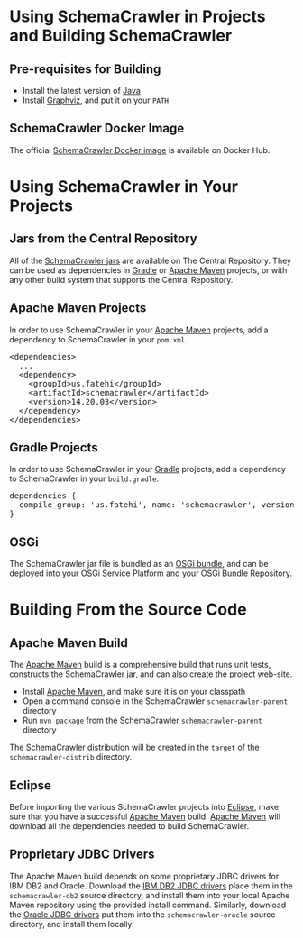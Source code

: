 # Using SchemaCrawler in Projects and Building SchemaCrawler

## Pre-requisites for Building

- Install the latest version of [Java](https://www.java.com/)
- Install [Graphviz], and put it on your `PATH`

## SchemaCrawler Docker Image
The official [SchemaCrawler Docker image] is available on Docker Hub.


# Using SchemaCrawler in Your Projects

## Jars from the Central Repository
All of the [SchemaCrawler jars] are available on The Central Repository. 
They can be used as dependencies in [Gradle] or [Apache Maven] projects, or with any other
build system that supports the Central Repository.

## Apache Maven Projects
In order to use SchemaCrawler in your [Apache Maven] projects, add a dependency to SchemaCrawler in your `pom.xml`.

<div class="source"><pre>
&lt;dependencies&gt;
  ...
  &lt;dependency&gt;
    &lt;groupId&gt;us.fatehi&lt;/groupId&gt;
    &lt;artifactId&gt;schemacrawler&lt;/artifactId&gt;
    &lt;version&gt;14.20.03&lt;/version&gt;
  &lt;/dependency&gt;
&lt;/dependencies&gt;
</pre></div>

## Gradle Projects
In order to use SchemaCrawler in your [Gradle] projects, add a dependency to SchemaCrawler in your `build.gradle`.

<div class="source"><pre>
dependencies {
  compile group: 'us.fatehi', name: 'schemacrawler', version: '14.20.03'
}
</pre></div>

## OSGi
The SchemaCrawler jar file is bundled as an [OSGi bundle], and can be deployed into your OSGi Service Platform 
and your OSGi Bundle Repository.


# Building From the Source Code

## Apache Maven Build
The [Apache Maven] build is a comprehensive build that runs unit tests, constructs the 
SchemaCrawler jar, and can also create the project web-site. 

- Install [Apache Maven], and make sure it is on your classpath 
- Open a command console in the SchemaCrawler `schemacrawler-parent` directory
- Run `mvn package` from the SchemaCrawler `schemacrawler-parent` directory

The SchemaCrawler distribution will be created in the `target` of the `schemacrawler-distrib` 
directory.

## Eclipse
Before importing the various SchemaCrawler projects into [Eclipse], make sure that you have a successful [Apache Maven] build. [Apache Maven] will download all the dependencies needed to build SchemaCrawler. 

## Proprietary JDBC Drivers
The Apache Maven build depends on some proprietary JDBC drivers for IBM DB2 and Oracle. 
Download the [IBM DB2 JDBC drivers] place them in the `schemacrawler-db2` source directory, 
and install them into your local Apache Maven repository using the provided install command. 
Similarly, download the [Oracle JDBC drivers] put them into the `schemacrawler-oracle` source 
directory, and install them locally.


[Java]: https://www.java.com/
[Eclipse]: http://www.eclipse.org/downloads/eclipse-packages/
[SchemaCrawler examples]: http://github.com/schemacrawler/SchemaCrawler/releases/
[SchemaCrawler jars]: http://search.maven.org/#search%7Cga%7C1%7Cg%3Aus.fatehi%20schemacrawler 
[SchemaCrawler Docker image]: https://hub.docker.com/r/schemacrawler/schemacrawler/
[Apache ant]: http://ant.apache.org/
[Gradle]: https://gradle.org/
[Groovy]: http://www.groovy-lang.org/
[Ruby]: http://www.ruby-lang.org/en/
[Python]: https://www.python.org/
[Graphviz]: http://www.graphviz.org/
[Spring Framework]: http://www.springsource.org/spring-framework
[Apache Velocity]: http://velocity.apache.org/
[Apache Maven]: http://maven.apache.org/
[OSGi bundle]: http://en.wikipedia.org/wiki/OSGi#Bundles
[m2e Maven Integration for Eclipse]: http://eclipse.org/m2e/
[IBM DB2 JDBC drivers]: http://www-306.ibm.com/software/data/db2/express/download.html
[Oracle JDBC drivers]: http://www.oracle.com/technetwork/database/enterprise-edition/jdbc-112010-090769.html
[Clover]: http://www.atlassian.com/software/clover/
[how-tos]: how-to.html
